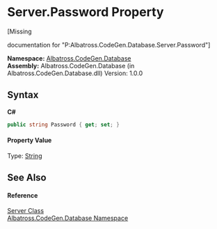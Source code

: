 # Server.Password Property 
 

\[Missing <summary> documentation for "P:Albatross.CodeGen.Database.Server.Password"\]

**Namespace:**&nbsp;<a href="E11F5D98.md">Albatross.CodeGen.Database</a><br />**Assembly:**&nbsp;Albatross.CodeGen.Database (in Albatross.CodeGen.Database.dll) Version: 1.0.0

## Syntax

**C#**<br />
``` C#
public string Password { get; set; }
```


#### Property Value
Type: <a href="http://msdn2.microsoft.com/en-us/library/s1wwdcbf" target="_blank">String</a>

## See Also


#### Reference
<a href="6EC1F214.md">Server Class</a><br /><a href="E11F5D98.md">Albatross.CodeGen.Database Namespace</a><br />
